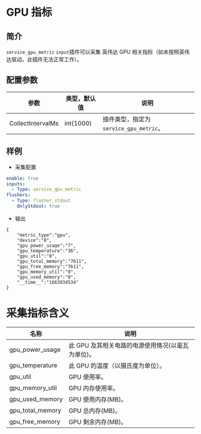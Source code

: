 # GPU 指标

## 简介

`service_gpu_metric` `input`插件可以采集 英伟达 GPU 相关指标（如未按照英伟达驱动，此插件无法正常工作）。

## 配置参数

| 参数 | 类型，默认值 | 说明 |
| --- |--------| --- |
| CollectIntervalMs | int(1000)  | 插件类型，指定为`service_gpu_metric`。 |

## 样例

* 采集配置

```yaml
enable: true
inputs:
  - Type: service_gpu_metric
flushers:
  - Type: flusher_stdout
    OnlyStdout: true  
```

* 输出

```
{
    "metric_type":"gpu",
    "device":"0",
    "gpu_power_usage":"7",
    "gpu_temperature":"36",
    "gpu_util":"0",
    "gpu_total_memory":"7611",
    "gpu_free_memory":"7611",
    "gpu_memory_util":"0",
    "gpu_used_memory":"0",
    "__time__":"1663034534"
}
```

# 采集指标含义

| 名称                | 说明                           |
|-------------------|------------------------------|
| gpu_power_usage | 此 GPU 及其相关电路的电源使用情况(以毫瓦为单位)。 |
| gpu_temperature | 此 GPU 的温度（以摄氏度为单位）。          |
| gpu_util | GPU 使用率。                     |
| gpu_memory_util | GPU 内存使用率。                   |
| gpu_used_memory | GPU 使用内存(MB)。                |
| gpu_total_memory | GPU 总内存(MB)。                 |
| gpu_free_memory | GPU 剩余内存(MB)。                |
